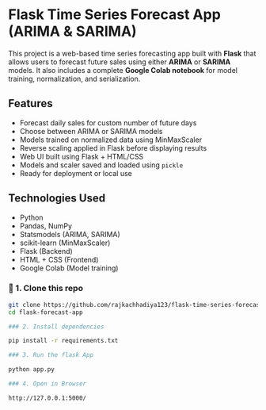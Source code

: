 # Flask Time Series Forecast App (ARIMA & SARIMA)

This project is a web-based time series forecasting app built with **Flask** that allows users to forecast future sales using either **ARIMA** or **SARIMA** models. It also includes a complete **Google Colab notebook** for model training, normalization, and serialization.


## Features

- Forecast daily sales for custom number of future days
- Choose between ARIMA or SARIMA models
- Models trained on normalized data using MinMaxScaler
- Reverse scaling applied in Flask before displaying results
- Web UI built using Flask + HTML/CSS
- Models and scaler saved and loaded using `pickle`
- Ready for deployment or local use


## Technologies Used

- Python
- Pandas, NumPy
- Statsmodels (ARIMA, SARIMA)
- scikit-learn (MinMaxScaler)
- Flask (Backend)
- HTML + CSS (Frontend)
- Google Colab (Model training)

### 🔹 1. Clone this repo
```bash
git clone https://github.com/rajkachhadiya123/flask-time-series-forecast-app.git
cd flask-forecast-app

### 2. Install dependencies

pip install -r requirements.txt

### 3. Run the flask App

python app.py

### 4. Open in Browser

http://127.0.0.1:5000/
